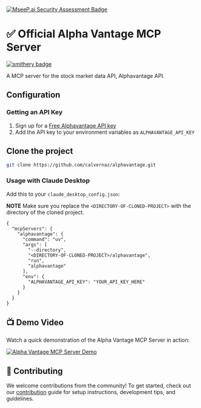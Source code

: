 [![MseeP.ai Security Assessment Badge](https://mseep.net/pr/calvernaz-alphavantage-badge.png)](https://mseep.ai/app/calvernaz-alphavantage)

# ✅ Official Alpha Vantage MCP Server

[![smithery badge](https://smithery.ai/badge/@calvernaz/alphavantage)](https://smithery.ai/server/@calvernaz/alphavantage)

A MCP server for the stock market data API, Alphavantage API. 

## Configuration

### Getting an API Key
1. Sign up for a [Free Alphavantage API key](https://www.alphavantage.co/support/#api-key)
2. Add the API key to your environment variables as `ALPHAVANTAGE_API_KEY`


## Clone the project

```bash
git clone https://github.com/calvernaz/alphavantage.git
```

### Usage with Claude Desktop
Add this to your `claude_desktop_config.json`:

**NOTE** Make sure you replace the `<DIRECTORY-OF-CLONED-PROJECT>` with the directory of the cloned project.

```
{
  "mcpServers": {
    "alphavantage": {
      "command": "uv",
      "args": [
        "--directory",
        "<DIRECTORY-OF-CLONED-PROJECT>/alphavantage",
        "run",
        "alphavantage"
      ],
      "env": {
        "ALPHAVANTAGE_API_KEY": "YOUR_API_KEY_HERE"
      }
    }
  }
}
```

## 📺 Demo Video

Watch a quick demonstration of the Alpha Vantage MCP Server in action:

[![Alpha Vantage MCP Server Demo](https://github.com/user-attachments/assets/bc9ecffb-eab6-4a4d-bbf6-9fc8178f15c3)](https://github.com/user-attachments/assets/bc9ecffb-eab6-4a4d-bbf6-9fc8178f15c3)


## 🤝 Contributing

We welcome contributions from the community! To get started, check out our [contribution](CONTRIBUTING.md) guide for setup instructions, 
development tips, and guidelines.
